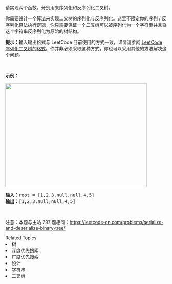<p>请实现两个函数，分别用来序列化和反序列化二叉树。</p>

<p>你需要设计一个算法来实现二叉树的序列化与反序列化。这里不限定你的序列 / 反序列化算法执行逻辑，你只需要保证一个二叉树可以被序列化为一个字符串并且将这个字符串反序列化为原始的树结构。</p>

<p><strong>提示：</strong>输入输出格式与 LeetCode 目前使用的方式一致，详情请参阅&nbsp;<a href="https://support.leetcode-cn.com/hc/kb/article/1194353/">LeetCode 序列化二叉树的格式</a>。你并非必须采取这种方式，你也可以采用其他的方法解决这个问题。</p>

<p>&nbsp;</p>

<p><strong>示例：</strong></p>
<img alt="" src="https://assets.leetcode.com/uploads/2020/09/15/serdeser.jpg" style="width: 442px; height: 324px;" />
<pre>
<strong>输入：</strong>root = [1,2,3,null,null,4,5]
<strong>输出：</strong>[1,2,3,null,null,4,5]
</pre>

<p>&nbsp;</p>

<p>注意：本题与主站 297 题相同：<a href="https://leetcode-cn.com/problems/serialize-and-deserialize-binary-tree/">https://leetcode-cn.com/problems/serialize-and-deserialize-binary-tree/</a></p>
<div><div>Related Topics</div><div><li>树</li><li>深度优先搜索</li><li>广度优先搜索</li><li>设计</li><li>字符串</li><li>二叉树</li></div></div>